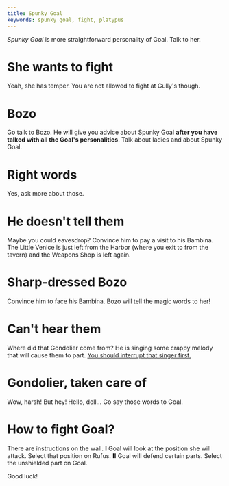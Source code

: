 ```yaml
---
title: Spunky Goal
keywords: spunky goal, fight, platypus
---
```


*Spunky Goal* is more straightforward personality of Goal. Talk to her.

# She wants to fight
Yeah, she has temper. You are not allowed to fight at Gully's though.

# Bozo
Go talk to Bozo. He will give you advice about Spunky Goal **after you have talked with all the Goal's personalities**. Talk about ladies and about Spunky Goal.

# Right words
Yes, ask more about those.

# He doesn't tell them
Maybe you could eavesdrop? Convince him to pay a visit to his Bambina. The Little Venice is just left from the Harbor (where you exit to from the tavern) and the Weapons Shop is left again.

# Sharp-dressed Bozo
Convince him to face his Bambina. Bozo will tell the magic words to her!

# Can't hear them
Where did that Gondolier come from? He is singing some crappy melody that will cause them to part. [You should interrupt that singer first.](045-interrupt-gondolier.md)

# Gondolier, taken care of
Wow, harsh! But hey! Hello, doll... Go say those words to Goal.

# How to fight Goal?
There are instructions on the wall.
**I** Goal will look at the position she will attack. Select that position on Rufus.
**II** Goal will defend certain parts. Select the unshielded part on Goal.

Good luck!
